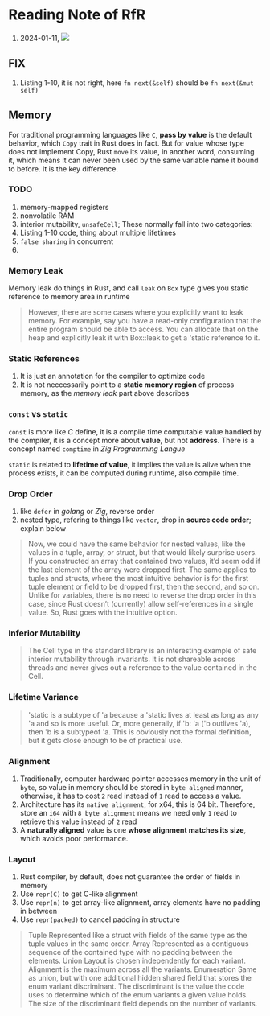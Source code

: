 # Reading Note of RfR

1. 2024-01-11, ![](https://geps.dev/progress/10)

## FIX

1. Listing 1-10, it is not right, here `fn next(&self)` should be `fn next(&mut self)`

## Memory

For traditional programming languages like `C`, __pass by value__ is the default behavior, which `Copy` trait in Rust does in fact. But for value whose type does not implement Copy, Rust `move` its value, in another word, consuming it, which means it can never been used by the same variable name it bound to before. It is the key difference.

### TODO

1. memory-mapped registers
2. nonvolatile RAM
3. interior mutability, `unsafeCell`; These normally fall into two categories: 
4. Listing 1-10 code, thing about multiple lifetimes
5. `false sharing` in concurrent
6. 

### Memory Leak

Memory leak do things in Rust, and call `leak` on `Box` type gives you static reference to memory area in runtime

> However, there are some cases where you explicitly want to leak memory. For example, say you have a read-only configuration that the entire program should be able to access. You can allocate that on the heap and explicitly leak it with Box::leak to get a 'static reference to it.

### Static References

1. It is just an annotation for the compiler to optimize code
2. It is not neccessarily point to a __static memory region__ of process memory, as the _memory leak_ part above describes

### `const` vs `static`

`const` is more like _C_ define, it is a compile time computable value handled by the compiler, it is a concept more about __value__, but not __address__. There is a concept named `comptime` in _Zig Programming Langue_

`static` is related to __lifetime of value__, it implies the value is alive when the process exists, it can be computed during runtime, also compile time.

### Drop Order

1. like `defer` in _golang_ or _Zig_, reverse order
2. nested type, refering to things like `vector`, drop in __source code order__; explain below

> Now, we could have the same behavior for nested values, like the values in a tuple, array, or struct, but that would likely surprise users. If you constructed an array that contained two values, it’d seem odd if the last element of the array were dropped first. The same applies to tuples and structs, where the most intuitive behavior is for the first tuple element or field to be dropped first, then the second, and so on. Unlike for variables, there is no need to reverse the drop order in this case, since Rust doesn’t (currently) allow self-references in a single value. So, Rust goes with the intuitive option.

### Inferior Mutability

> The Cell type in the standard library is an interesting example of safe interior mutability through invariants. It is not shareable across threads and never gives out a reference to the value contained in the Cell.

### Lifetime Variance

> 'static is a subtype of 'a because a 'static lives at least as long as any 'a and so is more useful. Or, more generally, if 'b: 'a ('b outlives 'a), then 'b is a subtypeof 'a. This is obviously not the formal definition, but it gets close enough to be of practical use.

### Alignment

1. Traditionally, computer hardware pointer accesses memory in the unit of `byte`, so value in memory should be stored in `byte aligned` manner, otherwise, it has to cost `2` read instead of `1` read to access a value.
2. Architecture has its `native alignment`, for x64, this is 64 bit. Therefore, store an `i64` with `8 byte alignment` means we need only `1` read to retrieve this value instead of `2` read
3. A __naturally aligned__ value is one __whose alignment matches its size__, which avoids poor performance.

### Layout

1. Rust compiler, by default, does not guarantee the order of fields in memory
2. Use `repr(C)` to get C-like alignment
3. Use `repr(n)` to get array-like alignment, array elements have no padding in between
4. Use `repr(packed)` to cancel padding in structure

> Tuple Represented like a struct with fields of the same type as the tuple values in the same order. 
> Array Represented as a contiguous sequence of the contained type with no padding between the elements. 
> Union Layout is chosen independently for each variant. Alignment is the maximum across all the variants. 
> Enumeration Same as union, but with one additional hidden shared field that stores the enum variant discriminant. The discriminant is the value the code uses to determine which of the enum variants a given value holds. The size of the discriminant field depends on the number of variants.
